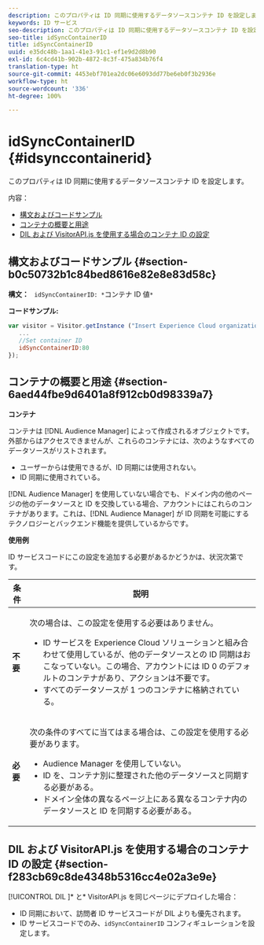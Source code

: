 ```yaml
---
description: このプロパティは ID 同期に使用するデータソースコンテナ ID を設定します。
keywords: ID サービス
seo-description: このプロパティは ID 同期に使用するデータソースコンテナ ID を設定します。
seo-title: idSyncContainerID
title: idSyncContainerID
uuid: e35dc48b-1aa1-41e3-91c1-ef1e9d2d8b90
exl-id: 6c4cd41b-902b-4872-8c3f-475a834b76f4
translation-type: ht
source-git-commit: 4453ebf701ea2dc06e6093dd77be6eb0f3b2936e
workflow-type: ht
source-wordcount: '336'
ht-degree: 100%

---
```


# idSyncContainerID {#idsynccontainerid}

このプロパティは ID 同期に使用するデータソースコンテナ ID を設定します。

内容：

<ul class="simplelist"> 
 <li> <a href="../../library/function-vars/idsyncontainerid.md#section-b0c50732b1c84bed8616e82e8e83d58c" format="dita" scope="local"> 構文およびコードサンプル </a> </li> 
 <li> <a href="../../library/function-vars/idsyncontainerid.md#section-6aed44fbe9d6401a8f912cb0d98339a7" format="dita" scope="local">コンテナの概要と用途</a> </li> 
 <li> <a href="../../library/function-vars/idsyncontainerid.md#section-f283cb69c8de4348b5316cc4e02a3e9e" format="dita" scope="local"> DIL および VisitorAPI.js を使用する場合のコンテナ ID の設定 </a> </li> 
</ul>

## 構文およびコードサンプル {#section-b0c50732b1c84bed8616e82e8e83d58c}

**構文：** ` idSyncContainerID: *`コンテナ ID 値`*`

**コードサンプル:**

```js
var visitor = Visitor.getInstance ("Insert Experience Cloud organization ID here",{ 
   ... 
   //Set container ID 
   idSyncContainerID:80 
});
```

## コンテナの概要と用途 {#section-6aed44fbe9d6401a8f912cb0d98339a7}

**コンテナ**

コンテナは [!DNL Audience Manager] によって作成されるオブジェクトです。外部からはアクセスできませんが、これらのコンテナには、次のようなすべてのデータソースがリストされます。

* ユーザーからは使用できるが、ID 同期には使用されない。
* ID 同期に使用されている。

[!DNL Audience Manager] を使用していない場合でも、ドメイン内の他のページの他のデータソースと ID を交換している場合、アカウントにはこれらのコンテナがあります。これは、[!DNL Audience Manager] が ID 同期を可能にするテクノロジーとバックエンド機能を提供しているからです。

**使用例**

ID サービスコードにこの設定を追加する必要があるかどうかは、状況次第です。

<table id="table_48621F343C7F4760A75F6BCC2DB2DA20"> 
 <thead> 
  <tr> 
   <th colname="col1" class="entry"> 条件 </th> 
   <th colname="col2" class="entry"> 説明 </th> 
  </tr> 
 </thead>
 <tbody> 
  <tr> 
   <td colname="col1"> <p> <b>不要</b> </p> </td> 
   <td colname="col2"> <p>次の場合は、この設定を使用する必要はありません。 </p> <p> 
     <ul id="ul_4D6F794CD65C43D0BEFBA6F5DE420C2E"> 
      <li id="li_0F048A6AC7BE4450AFA1B20B1AC25808">ID サービスを <span class="keyword">Experience Cloud</span> ソリューションと組み合わせて使用しているが、他のデータソースとの ID 同期はおこなっていない。この場合、アカウントには ID 0 のデフォルトのコンテナがあり、アクションは不要です。 </li> 
      <li id="li_5657D64D9406407D9B4DB7D8BE4F8EE4">すべてのデータソースが 1 つのコンテナに格納されている。 </li> 
     </ul> </p> </td> 
  </tr> 
  <tr> 
   <td colname="col1"> <p> <b>必要</b> </p> </td> 
   <td colname="col2"> <p>次の条件のすべてに当てはまる場合は、この設定を使用する必要があります。 </p> <p> 
     <ul id="ul_9AFD14FC5A2745F7BD7BE7B64545DA62"> 
      <li id="li_04F0EFBBD71B43608CAAA7E7409D33FE"><span class="keyword">Audience Manager</span> を使用していない。 </li> 
      <li id="li_4BFA6DC76CE9455EBBC337FD2FE820BF">ID を、コンテナ別に整理された他のデータソースと同期する必要がある。 </li> 
      <li id="li_731DA5D1CBF244F8BEBE57C0E2EBA713">ドメイン全体の異なるページ上にある異なるコンテナ内のデータソースと ID を同期する必要がある。 </li> 
     </ul> </p> </td> 
  </tr> 
 </tbody> 
</table>

## DIL および VisitorAPI.js を使用する場合のコンテナ ID の設定 {#section-f283cb69c8de4348b5316cc4e02a3e9e}

[!UICONTROL DIL ]* と* VisitorAPI.js を同じページにデプロイした場合：

* ID 同期において、訪問者 ID サービスコードが DIL よりも優先されます。
* ID サービスコードでのみ、`idSyncContainerID` コンフィギュレーションを設定します。
